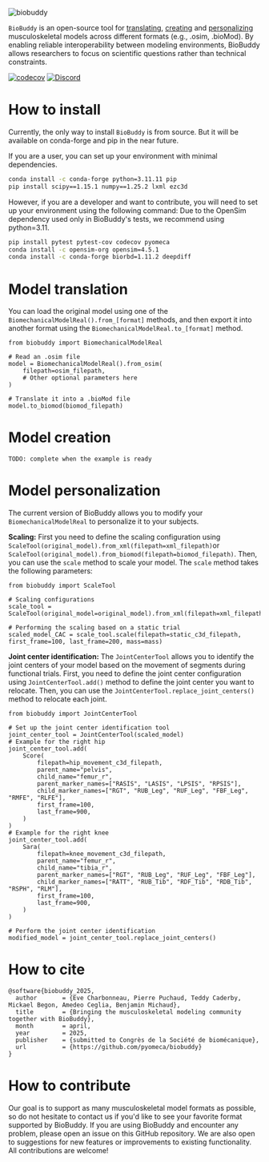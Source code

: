 
![biobuddy](https://github.com/user-attachments/assets/c8689155-0b26-4e13-835c-cdb6696e1acb)

`BioBuddy` is an open-source tool for [translating](#model-translation), [creating](#model-creation) and [personalizing](#model-personalization) musculoskeletal models across different formats (e.g., .osim, .bioMod). By enabling reliable interoperability between modeling environments, BioBuddy allows researchers to focus on scientific questions rather than technical constraints.

<!---
[![Actions Status](https://github.com/pyomeca/biobuddy/workflows/CI/badge.svg)](https://github.com/pyomeca/biobuddy/actions)
[![PyPI](https://anaconda.org/conda-forge/biobuddy/badges/latest_release_date.svg)](https://pypi.org/project/biobuddy/)
--->

[![codecov](https://codecov.io/gh/pyomeca/biobuddy/branch/main/graph/badge.svg)](https://codecov.io/gh/pyomeca/biobuddy)
[![Discord](https://img.shields.io/discord/1340640457327247460.svg?label=chat&logo=discord&color=7289DA)](https://discord.gg/Ux7BkdjQFW)

# How to install 
Currently, the only way to install `BioBuddy` is from source. But it will be available on conda-forge and pip in the near future.

If you are a user, you can set up your environment with minimal dependencies.
```bash
conda install -c conda-forge python=3.11.11 pip
pip install scipy==1.15.1 numpy==1.25.2 lxml ezc3d
```

However, if you are a developer and want to contribute, you will need to set up your environment using the following command:
Due to the OpenSim dependency used only in BioBuddy's tests, we recommend using python=3.11.
```bash
pip install pytest pytest-cov codecov pyomeca
conda install -c opensim-org opensim=4.5.1
conda install -c conda-forge biorbd=1.11.2 deepdiff
```

# Model translation
You can load the original model using one of the `BiomechanicalModelReal().from_[format]` methods, and then export it into another format using the `BiomechanicalModelReal.to_[format]` method.
```python3
from biobuddy import BiomechanicalModelReal

# Read an .osim file
model = BiomechanicalModelReal().from_osim(
    filepath=osim_filepath,
    # Other optional parameters here
)

# Translate it into a .bioMod file
model.to_biomod(biomod_filepath)
```

# Model creation
`TODO: complete when the example is ready`

# Model personalization
The current version of BioBuddy allows you to modify your `BiomechanicalModelReal` to personalize it to your subjects.

**Scaling:**
First you need to define the scaling configuration using `ScaleTool(original_model).from_xml(filepath=xml_filepath)`or 
`ScaleTool(original_model).from_biomod(filepath=biomod_filepath)`.
Then, you can use the `scale` method to scale your model. The `scale` method takes the following parameters:
```python3
from biobuddy import ScaleTool

# Scaling configurations
scale_tool = ScaleTool(original_model=original_model).from_xml(filepath=xml_filepath)

# Performing the scaling based on a static trial
scaled_model_CAC = scale_tool.scale(filepath=static_c3d_filepath, first_frame=100, last_frame=200, mass=mass)
```

**Joint center identification:**
The `JointCenterTool` allows you to identify the joint centers of your model based on the movement of segments during functional trials.
First, you need to define the joint center configuration using `JointCenterTool.add()` method to define the joint center you want to relocate.
Then, you can use the `JointCenterTool.replace_joint_centers()` method to relocate each joint.
```python3
from biobuddy import JointCenterTool

# Set up the joint center identification tool
joint_center_tool = JointCenterTool(scaled_model)
# Example for the right hip
joint_center_tool.add(
    Score(
        filepath=hip_movement_c3d_filepath,
        parent_name="pelvis",
        child_name="femur_r",
        parent_marker_names=["RASIS", "LASIS", "LPSIS", "RPSIS"],
        child_marker_names=["RGT", "RUB_Leg", "RUF_Leg", "FBF_Leg", "RMFE", "RLFE"],
        first_frame=100,
        last_frame=900,
    )
)
# Example for the right knee
joint_center_tool.add(
    Sara(
        filepath=knee_movement_c3d_filepath,
        parent_name="femur_r",
        child_name="tibia_r",
        parent_marker_names=["RGT", "RUB_Leg", "RUF_Leg", "FBF_Leg"],
        child_marker_names=["RATT", "RUB_Tib", "RDF_Tib", "RDB_Tib", "RSPH", "RLM"],
        first_frame=100,
        last_frame=900,
    )
)

# Perform the joint center identification
modified_model = joint_center_tool.replace_joint_centers()
```

# How to cite
```
@software{biobuddy_2025,
  author       = {Eve Charbonneau, Pierre Puchaud, Teddy Caderby, Mickael Begon, Amedeo Ceglia, Benjamin Michaud},
  title        = {Bringing the musculoskeletal modeling community together with BioBuddy},
  month        = april,
  year         = 2025,
  publisher    = {submitted to Congrès de la Société de biomécanique},
  url          = {https://github.com/pyomeca/biobuddy}
}
```

# How to contribute
Our goal is to support as many musculoskeletal model formats as possible, so do not hesitate to contact us if you'd like to see your favorite format supported by BioBuddy. 
If you are using BioBuddy and encounter any problem, please open an issue on this GitHub repository. 
We are also open to suggestions for new features or improvements to existing functionality.
All contributions are welcome!
